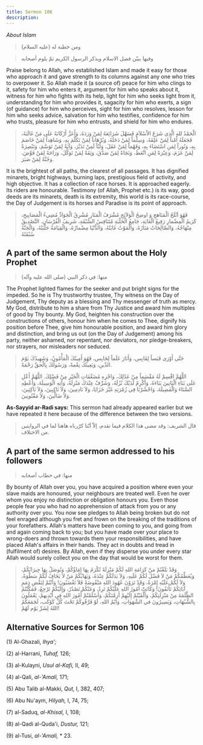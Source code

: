 ```yaml
---
title: Sermon 106
description: 
---
```


*About Islam*

> ومن خطبة له (عليه السلام)

> وفيها يبيّن فضل الاسلام ويذكر الرسول الكريم ثمّ يلوم أصحابه

Praise belong to Allah, who established Islam and made it easy for those
who approach it and gave strength to its columns against any one who
tries to overpower it. So Allah made it (a source of) peace for him who
clings to it, safety for him who enters it, argument for him who speaks
about it, witness for him who fights with its help, light for him who
seeks light from it, understanding for him who provides it, sagacity for
him who exerts, a sign (of guidance) for him who perceives, sight for
him who resolves, lesson for him who seeks advice, salvation for him who
testifies, confidence for him who trusts, pleasure for him who entrusts,
and shield for him who endures.

> الْحَمْدُ للهِ الَّذِي شَرَعَ الاْسْلاَمَ فَسَهَّلَ شَرَائِعَهُ لِمَنْ وَرَدَهُ، وَأَعَزَّ أَرْكَانَهُ عَلَى مَنْ
> غَالَبَهُ، فَجَعَلَهُ أَمْناً لِمَنْ عَلِقَهُ، وَسِلْماً لِمَنْ دَخَلَهُ، وَبُرْهَاناً لِمَنْ تَكَلَّمَ بِهِ،
> وَشَاهِداً لِمَنْ خَاصَمَ بِهِ، وَنُوراً لِمَنِ اسْتَضَاءَ بِهِ، وَفَهْماً لِمَنْ عَقَلَ، وَلُبّاً لَمِنْ تَدَبَّرَ،
> وَآيَةً لِمَنْ تَوَسَّمَ، وَتَبْصِرَةً لِمَنْ عَزَمَ، وَعِبْرَةً لِمَنِ اتَّعَظَ، وَنَجَاةً لِمَنْ صَدَّقَ، وَثِقَةً لِمَنْ
> تَوَكَّلَ، وَرَاحَةً لِمَنْ فَوَّضَ، وَجُنَّةً لِمَنْ صَبَرَ.

It is the brightest of all paths, the clearest of all passages. It has
dignified minarets, bright highways, burning laps, prestigious field of
activity, and high objective. It has a collection of race horses. It is
approached eagerly. Its riders are honourable. Testimony (of Allah,
Prophet etc.) is its way, good deeds are its minarets, death is its
extremity, this world is its race-course, the Day of Judgement is its
horses and Paradise is its point of approach.

> فَهُوَ أبْلَجُ الْمَنَاهجِ وَ اوضِحُ الْوَلاَئِجِ مُشْرَفُ الْمَنَارِ مُشْرِقُ الْجَوَادِّ مُضِيءُ الْمَصَابِيحِ،
> كَرَيمُ الْمِضْمارِ رَفِيعُ الْغَايَةِ، جَامِعُ الْحَلْبَةِ مُتَنَافِسُ السُّبْقَةِ، شَرِيفُ الْفُرْسَانِ.
> التَّصْدِيقُ مِنْهَاجُهُ، وَالصَّالِحَاتُ مَنَارُهُ، وَالْمَوْتُ غَايَتُهُ، وَالدُّنْيَا مِضْمارُهُ،
> وَالْقِيَامَةُ حَلْبَتُهُ، وَالْجَنَّةُ سُبْقَتُهُ

## A part of the same sermon about the Holy Prophet

> منها: في ذكر النبي (صلى الله عليه وآله)

The Prophet lighted flames for the seeker and put bright signs for the
impeded. So he is Thy trustworthy trustee, Thy witness on the Day of
Judgement, Thy deputy as a blessing and Thy messenger of truth as mercy.
My God, distribute to him a share from Thy Justice and award him
multiples of good by Thy bounty. My God, heighten his construction over
the constructions of others, honour him when he comes to Thee, dignify
his position before Thee, give him honourable position, and award him
glory and distinction, and bring us out (on the Day of Judgement) among
his party, neither ashamed, nor repentant, nor deviators, nor
pledge-breakers, nor strayers, nor misleaders nor seduced.

> حَتَّى أَوْرَى قَبَساً لِقَابِس، وَأَنَارَ عَلَماً لِحَابِس، فَهُوَ أَمِينُكَ الْمَأْمُونُ، وَشَهِيدُكَ يَوْمَ
> الدِّينِ، وَبَعِيثُكَ نِعْمةً، وَرَسُولُكَ بِالْحقِّ رَحْمَةً.

> اللَّهُمَّ اقْسِمْ لَهُ مَقْسَماً مِنْ عَدْلِكَ، وَاجْزِهِ مُضَعَّفَاتِ الْخَيْرِ مِنْ فَضْلِكَ. اللَّهُمَّ أَعْلِ عَلَى
> بَنَاءِ الْبَانِينَ بَنَاءَهُ، وَأَكْرِمْ لَدَيْكَ نُزُلَهُ، وَشَرِّفْ عِنْدَكَ مَنْزِلَهُ، وَآتِهِ الْوَسِيلَةَ،
> وَأَعْطِهِ السَّنَاءَ وَالْفَضِيلَةَ، وَاحْشُرْنَا فِي زُمْرَتِهِ غَيْرَ خَزَايَا، وَلاَ نَادِمِينَ، وَلاَ
> نَاكِبِينَ، وَلاَ نَاكِثِينَ، وَلاَ ضَالِّينَ، وَلاَ مَفْتُونِينَ.

**As-Sayyid ar-Radi says:** This sermon had already appeared earlier but
we have repeated it here because of the difference between the two
versions.

> قال الشريف: وقد مضى هذا الكلام فيما تقدم، إلاّ أنّنا كرّرناه هاهنا لما في
> الروايتين من الاختلاف.

## A part of the same sermon addressed to his followers

> منها: في خطاب أصحابه

By bounty of Allah over you, you have acquired a position where even
your slave maids are honoured, your neighbours are treated well. Even he
over whom you enjoy no distinction or obligation honours you. Even those
people fear you who had no apprehension of attack from you or any
authority over you. You now see pledges to Allah being broken but do not
feel enraged although you fret and frown on the breaking of the
traditions of your forefathers. Allah\'s matters have been coming to
you, and going from and again coming back to you; but you have made over
your place to wrong-doers and thrown towards them your responsibilities,
and have placed Allah\'s affairs in their hands. They act in doubts and
tread in (fulfilment of) desires. By Allah, even if they disperse you
under every star Allah would surely collect you on the day that would be
worst for them.

> وَقَدْ بَلَغْتُمْ منْ كَرَامَةِ اللهِ لَكُمْ مَنْزِلَةً تُكْرَمُ بِهَا إِمَاؤُكُمْ، وَتُوصَلُ بِهَا جِيرَانُكُمْ،
> وَيُعَظِّمُكُمْ مَنْ لاَ فَضْلَ لَكُمْ عَلَيهِ، وَلاَ يَدَلَكُمْ عِنْدَهُ، وَيَهَابُكُمْ مَنْ لاَ يَخَافُ لَكُمْ
> سَطْوَةً، وَلاَ لَكُمْ عَلَيْهِ إِمْرَةٌ، وَقَدْ تَرَوْنَ عُهُودَ اللهِ مَنْقُوضَةً فَلاَ تَغْضَبُونَ! وَأَنْتُمْ
> لِنَقْضِ ذِمَمِ آبَائِكُمْ تَأْنَفُونَ! وَكَانَتْ أَمُورُ اللهِ عَلَيْكُمْ تَرِدُ، وَعَنْكُمْ تَصْدُرُ، وَإِلَيْكُمْ
> تَرْجِعُ، فَمَكَّنْتُمُ الظَّلَمَةَ مِنْ مَنْزِلَتِكُمْ، وَأَلْقَيْتُمْ إِلَيْهِمْ أَزِمَّتَكُمْ، وَأَسْلَمْتُمْ أُمُورَ
> اللهِ فِي أَيْدِيهمْ، يَعْمَلُونَ بِالشُّبُهَاتِ، وَيَسِيرُونَ في الشَّهَوَاتِ، وَايْمُ اللهِ، لَوْ
> فَرَّقُوكُمْ تَحْتَ كُلِّ كَوْكَب، لَجَمَعَكُمُ اللهُ لِشَرِّ يَوْم لَهُمْ!

## Alternative Sources for Sermon 106

\(1\) Al-Ghazali, *Ihya\';*

\(2\) al-Harrani, *Tuhaf,* 126;

\(3\) al-Kulayni, *Usul al-Kafi,* II, 49;

\(4\) al-Qali, *al-\'Amali,* 171;

\(5\) Abu Talib al-Makki, *Qut,* I, 382, 407;

\(6\) Abu Nu'aym, *Hilyah,* I, 74, 75;

\(7\) al-Saduq, *al-Khisal,* I, 108;

\(8\) al-Qadi al-Quda'i, *Dustur,* 121;

\(9\) al-Tusi, *al-\'Amali,* \* 23.